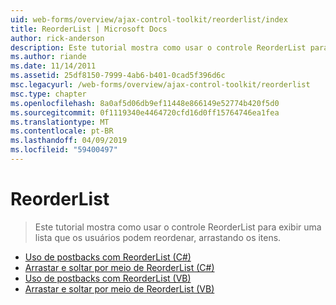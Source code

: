 ```yaml
---
uid: web-forms/overview/ajax-control-toolkit/reorderlist/index
title: ReorderList | Microsoft Docs
author: rick-anderson
description: Este tutorial mostra como usar o controle ReorderList para exibir uma lista que os usuários podem reordenar, arrastando os itens.
ms.author: riande
ms.date: 11/14/2011
ms.assetid: 25df8150-7999-4ab6-b401-0cad5f396d6c
msc.legacyurl: /web-forms/overview/ajax-control-toolkit/reorderlist
msc.type: chapter
ms.openlocfilehash: 8a0af5d06db9ef11448e866149e52774b420f5d0
ms.sourcegitcommit: 0f1119340e4464720cfd16d0ff15764746ea1fea
ms.translationtype: MT
ms.contentlocale: pt-BR
ms.lasthandoff: 04/09/2019
ms.locfileid: "59400497"
---
```

# <a name="reorderlist"></a>ReorderList

> Este tutorial mostra como usar o controle ReorderList para exibir uma lista que os usuários podem reordenar, arrastando os itens.


- [Uso de postbacks com ReorderList (C#)](using-postbacks-with-reorderlist-cs.md)
- [Arrastar e soltar por meio de ReorderList (C#)](drag-and-drop-via-reorderlist-cs.md)
- [Uso de postbacks com ReorderList (VB)](using-postbacks-with-reorderlist-vb.md)
- [Arrastar e soltar por meio de ReorderList (VB)](drag-and-drop-via-reorderlist-vb.md)
